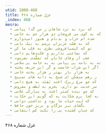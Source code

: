 ```yaml
---
utid: 1000-468
title: غزل شماره ۴۶۸
_index: 468
mesra:
  - که برد به نزد شاهان ز من گدا پیامی
  - که به کوی می فروشان دو هزار جم به جامی
  - شده ام خراب و بدنام و هنوز امیدوارم
  - که به همّت عزیزان برسم به نیک نامی
  - تو که کیمیافروشی نظری به قلب ما کن
  - که بضاعتی نداریم و فکندهایم دامی
  - عجب از وفای جانان که تفقُّدی نفرمود
  - نه به نامه یی پیامی نه به خامه یی سلامی
  - اگر این شراب خامست و گر این حریف پخته
  - به هزار بار بهتر ز هزار پخته خامی
  - ز رهم میفکن ای شیخ به دانه های تسبیح
  - که چو مرغ زیرک افتد نَفِتَد به هیچ دامی
  - سر خدمت تو دارم، بخرم به لطف و مفروش
  - که چو بنده کمتر افتد به مبارکی غلامی
  - به کجا برم شکایت به که گویم این حکایت
  - که لبت حیات ما بود و نداشتی دوامی
  - بگشای تیر مژگان و بریز خون حافظ
  - که چنان کشنده یی را نکند کس انتقامی
---
```

غزل شماره ۴۶۸
